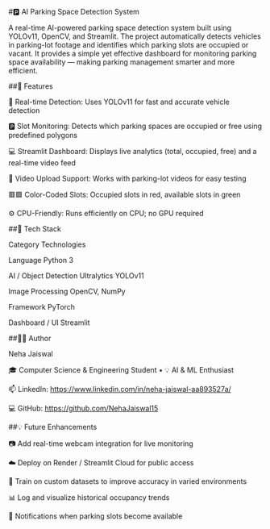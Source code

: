 #🅿️ AI Parking Space Detection System

A real-time AI-powered parking space detection system built using YOLOv11, OpenCV, and Streamlit.
The project automatically detects vehicles in parking-lot footage and identifies which parking slots are occupied or vacant.
It provides a simple yet effective dashboard for monitoring parking space availability — making parking management smarter and more efficient.


##🚀 Features

🎯 Real-time Detection: Uses YOLOv11 for fast and accurate vehicle detection

🅿️ Slot Monitoring: Detects which parking spaces are occupied or free using predefined polygons

💻 Streamlit Dashboard: Displays live analytics (total, occupied, free) and a real-time video feed

🎥 Video Upload Support: Works with parking-lot videos for easy testing

🟥🟩 Color-Coded Slots: Occupied slots in red, available slots in green

⚙️ CPU-Friendly: Runs efficiently on CPU; no GPU required



##🧠 Tech Stack

Category	Technologies

Language	Python 3

AI / Object Detection	Ultralytics YOLOv11

Image Processing	OpenCV, NumPy

Framework	PyTorch

Dashboard / UI	Streamlit



##👨‍💻 Author

Neha Jaiswal

🎓 Computer Science & Engineering Student • 💡 AI & ML Enthusiast

📫 LinkedIn: https://www.linkedin.com/in/neha-jaiswal-aa893527a/

💻 GitHub: https://github.com/NehaJaiswal15



##💡 Future Enhancements

📷 Add real-time webcam integration for live monitoring

☁️ Deploy on Render / Streamlit Cloud for public access

🧠 Train on custom datasets to improve accuracy in varied environments

📊 Log and visualize historical occupancy trends

🔔 Notifications when parking slots become available
